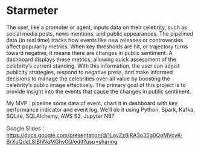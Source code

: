 # Starmeter


The user, like a promoter or agent, inputs data on their celebrity, such as social media posts, news mentions, and public appearances. The pipelined data (in real time) tracks how events like new releases or controversies affect popularity metrics. When key thresholds are hit, or trajectory turns toward negative, it means there are changes in public sentiment. A dashboard displays these metrics, allowing quick assessment of the celebrity’s current standing. With this information, the user can adjust publicity strategies, respond to negative press, and make informed decisions to manage the celebrities over-all value by boosting the celebrity’s public image effectively.
The primary goal of this project is to provide insight into the events that cause the changes in public sentiment. 


My MVP : pipeline some data of event, chart it in dashboard with key performance indicator and event log.
We’ll do it using Python, Spark, Kafka, SQLite, SQLAlchemy, AWS S3, Jupyter NB?


Google Slides： https://docs.google.com/presentation/d/1LovZz8jRA3o35g0QoMVcvK-BrXuQdeL8lBhNqMGhy0Q/edit?usp=sharing

